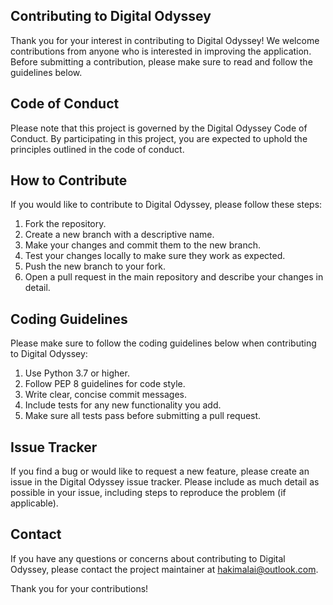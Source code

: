 ## Contributing to Digital Odyssey

Thank you for your interest in contributing to Digital Odyssey! We welcome contributions from anyone who is interested in improving the application. Before submitting a contribution, please make sure to read and follow the guidelines below.

## Code of Conduct

Please note that this project is governed by the Digital Odyssey Code of Conduct. By participating in this project, you are expected to uphold the principles outlined in the code of conduct.

## How to Contribute

If you would like to contribute to Digital Odyssey, please follow these steps:

  1. Fork the repository.
  2. Create a new branch with a descriptive name.
  3. Make your changes and commit them to the new branch.
  4. Test your changes locally to make sure they work as expected.
  5. Push the new branch to your fork.
  6. Open a pull request in the main repository and describe your changes in detail.

## Coding Guidelines

Please make sure to follow the coding guidelines below when contributing to Digital Odyssey:

  1. Use Python 3.7 or higher.
  2. Follow PEP 8 guidelines for code style.
  3. Write clear, concise commit messages.
  4. Include tests for any new functionality you add.
  5. Make sure all tests pass before submitting a pull request.

## Issue Tracker

If you find a bug or would like to request a new feature, please create an issue in the Digital Odyssey issue tracker. Please include as much detail as possible in your issue, including steps to reproduce the problem (if applicable).

## Contact

If you have any questions or concerns about contributing to Digital Odyssey, please contact the project maintainer at hakimalai@outlook.com.

Thank you for your contributions!
